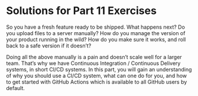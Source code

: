 # Solutions for Part 11 Exercises

So you have a fresh feature ready to be shipped. What happens next? Do you upload files to a server
manually? How do you manage the version of your product running in the wild? How do you make sure it
works, and roll back to a safe version if it doesn’t?

Doing all the above manually is a pain and doesn’t scale well for a larger team. That’s why we have
Continuous Integration / Continuous Delivery systems, in short CI/CD systems. In this part, you will
gain an understanding of why you should use a CI/CD system, what can one do for you, and how to get
started with GitHub Actions which is available to all GitHub users by default.

